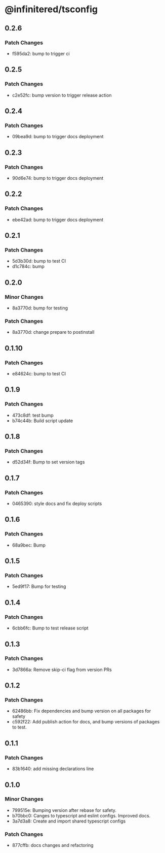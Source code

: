 # @infinitered/tsconfig

## 0.2.6

### Patch Changes

- f595da2: bump to trigger ci

## 0.2.5

### Patch Changes

- c2e52fc: bump version to trigger release action

## 0.2.4

### Patch Changes

- 09bea9d: bump to trigger docs deployment

## 0.2.3

### Patch Changes

- 90d6e74: bump to trigger docs deployment

## 0.2.2

### Patch Changes

- ebe42ad: bump to trigger docs deployment

## 0.2.1

### Patch Changes

- 5d3b30d: bump to test CI
- d1c784c: bump

## 0.2.0

### Minor Changes

- 8a3770d: bump for testing

### Patch Changes

- 8a3770d: change prepare to postinstall

## 0.1.10

### Patch Changes

- e84624c: bump to test CI

## 0.1.9

### Patch Changes

- 473c8df: test bump
- b74c44b: Build script update

## 0.1.8

### Patch Changes

- d52d34f: Bump to set version tags

## 0.1.7

### Patch Changes

- 0465390: style docs and fix deploy scripts

## 0.1.6

### Patch Changes

- 68a9bec: Bump

## 0.1.5

### Patch Changes

- 5ed9f17: Bump for testing

## 0.1.4

### Patch Changes

- 6cbb6fc: Bump to test release script

## 0.1.3

### Patch Changes

- 3d7866a: Remove skip-ci flag from version PRs

## 0.1.2

### Patch Changes

- 62486bb: Fix dependencies and bump version on all packages for safety
- c592f22: Add publish action for docs, and bump versions of packages to test.

## 0.1.1

### Patch Changes

- 83b1640: add missing declarations line

## 0.1.0

### Minor Changes

- 799515e: Bumping version after rebase for safety.
- b70bbc0: Canges to typescript and eslint configs. Improved docs.
- 3a7d3a8: Create and import shared typescript configs

### Patch Changes

- 877cffb: docs changes and refactoring
